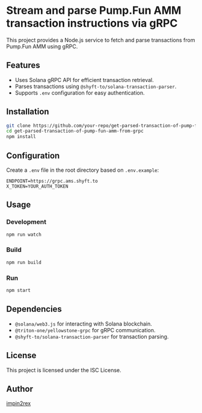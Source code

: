 # Stream and parse Pump.Fun AMM transaction instructions via gRPC

This project provides a Node.js service to fetch and parse transactions from Pump.Fun AMM using gRPC.

## Features
- Uses Solana gRPC API for efficient transaction retrieval.
- Parses transactions using `@shyft-to/solana-transaction-parser`.
- Supports `.env` configuration for easy authentication.

## Installation
```sh
git clone https://github.com/your-repo/get-parsed-transaction-of-pump-fun-amm-from-grpc.git
cd get-parsed-transaction-of-pump-fun-amm-from-grpc
npm install
```

## Configuration
Create a `.env` file in the root directory based on `.env.example`:
```
ENDPOINT=https://grpc.ams.shyft.to
X_TOKEN=YOUR_AUTH_TOKEN
```

## Usage
### Development
```sh
npm run watch
```

### Build
```sh
npm run build
```

### Run
```sh
npm start
```

## Dependencies
- `@solana/web3.js` for interacting with Solana blockchain.
- `@triton-one/yellowstone-grpc` for gRPC communication.
- `@shyft-to/solana-transaction-parser` for transaction parsing.

## License
This project is licensed under the ISC License.

## Author
[impin2rex](https://impin2rex.github.io)
